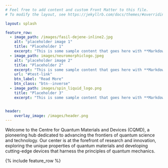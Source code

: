 ```yaml
---
# Feel free to add content and custom Front Matter to this file.
# To modify the layout, see https://jekyllrb.com/docs/themes/#overriding-theme-defaults

layout: splash

feature_row:
  - image_path: /images/fasil-dejene-inline2.jpg
    alt: "placeholder image 1"
    title: "Placeholder 1"
    excerpt: "This is some sample content that goes here with **Markdown** formatting."
  - image_path: images/neuromorphiclogo.jpeg
    alt: "placeholder image 2"
    title: "Placeholder 2"
    excerpt: "This is some sample content that goes here with **Markdown** formatting."
    url: "#test-link"
    btn_label: "Read More"
    btn_class: "btn--inverse"
  - image_path: images/spin_liquid_logo.png
    title: "Placeholder 3"
    excerpt: "This is some sample content that goes here with **Markdown** formatting."


header:
    overlay_image: /images/header.png
---
```

Welcome to the Centre for Quantum Materials and Devices (CQMD), a pioneering hub dedicated to advancing the frontiers of quantum science and technology. Our center is at the forefront of research and innovation, exploring the unique properties of quantum materials and developing cutting-edge devices that harness the principles of quantum mechanics.

{% include feature_row %}


